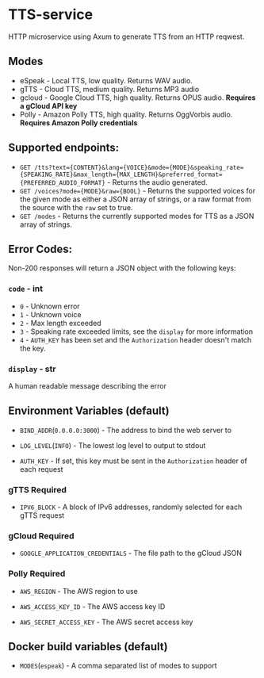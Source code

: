 # TTS-service

HTTP microservice using Axum to generate TTS from an HTTP reqwest.

## Modes
- eSpeak - Local TTS, low quality. Returns WAV audio.
- gTTS - Cloud TTS, medium quality. Returns MP3 audio
- gcloud - Google Cloud TTS, high quality. Returns OPUS audio. **Requires a gCloud API key**
- Polly - Amazon Polly TTS, high quality. Returns OggVorbis audio. **Requires Amazon Polly credentials**

## Supported endpoints:
- `GET /tts?text={CONTENT}&lang={VOICE}&mode={MODE}&speaking_rate={SPEAKING_RATE}&max_length={MAX_LENGTH}&preferred_format={PREFERRED_AUDIO_FORMAT}` - Returns the audio generated.
- `GET /voices?mode={MODE}&raw={BOOL}` - Returns the supported voices for the given mode as either a JSON array of strings, or a raw format from the source with the `raw` set to true.
- `GET /modes` - Returns the currently supported modes for TTS as a JSON array of strings.

## Error Codes:
Non-200 responses will return a JSON object with the following keys:

### `code` - int
- `0` - Unknown error
- `1` - Unknown voice
- `2` - Max length exceeded
- `3` - Speaking rate exceeded limits, see the `display` for more information
- `4` - `AUTH_KEY` has been set and the `Authorization` header doesn't match the key.
### `display` - str
A human readable message describing the error

## Environment Variables (default)
- `BIND_ADDR`(`0.0.0.0:3000`) - The address to bind the web server to

- `LOG_LEVEL`(`INFO`) - The lowest log level to output to stdout

- `AUTH_KEY` - If set, this key must be sent in the `Authorization` header of each request

### gTTS Required
- `IPV6_BLOCK` - A block of IPv6 addresses, randomly selected for each gTTS request

### gCloud Required
- `GOOGLE_APPLICATION_CREDENTIALS` - The file path to the gCloud JSON

### Polly Required
- `AWS_REGION` - The AWS region to use

- `AWS_ACCESS_KEY_ID` - The AWS access key ID

- `AWS_SECRET_ACCESS_KEY` - The AWS secret access key

## Docker build variables (default)
- `MODES`(`espeak`) - A comma separated list of modes to support
